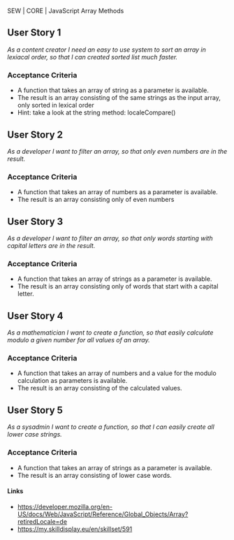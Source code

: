 SEW | CORE | JavaScript Array Methods

## User Story 1
*As a content creator I need an easy to use system to sort an array in lexiacal order, so that I can created sorted list much faster.*

### Acceptance Criteria
- A function that takes an array of string as a parameter is available.
- The result is an array consisting of the same strings as the input array, only sorted in lexical order
- Hint: take a look at the string method: localeCompare()

## User Story 2
*As a developer I want to filter an array, so that only even numbers are in the result.*

### Acceptance Criteria
- A function that takes an array of numbers as a parameter is available.
- The result is an array consisting only of even numbers

## User Story 3
*As a developer I want to filter an array, so that only words starting with capital letters are in the result.*

### Acceptance Criteria
- A function that takes an array of strings as a parameter is available.
- The result is an array consisting only of words that start with a capital letter.

## User Story 4
*As a mathematician I want to create a function, so that easily calculate modulo a given number for all values of an array.*

### Acceptance Criteria
- A function that takes an array of numbers and a value for the modulo calculation as parameters is available.
- The result is an array consisting of the calculated values.

## User Story 5
*As a sysadmin I want to create a function, so that I can easily create all lower case strings.*

### Acceptance Criteria
- A function that takes an array of strings as a parameter is available.
- The result is an array consisting of lower case words.


#### Links
- https://developer.mozilla.org/en-US/docs/Web/JavaScript/Reference/Global_Objects/Array?retiredLocale=de
- https://my.skilldisplay.eu/en/skillset/591
